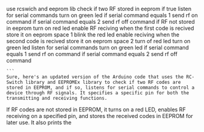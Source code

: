 use rcswich and eeprom lib
check if two RF stored in eeprom
if true listen for serial commands 
    turn on green led
    if serial command equals 1 send rf on command
    if serial command equals 2 send rf off command
if RF not stored in eeprom 
    turn on red led
    enable RF reciving 
    when the first code is recived store it on eeprom space 1 
    blink the red led
    enable reciving 
    when the second code is recived store it on eeprom space 2 
    turn of red led
    turn on green led 
    listen for serial commands 
    turn on green led
    if serial command equals 1 send rf on command
    if serial command equals 2 send rf off command


    ```
    Sure, here's an updated version of the Arduino code that uses the RC-Switch library and EEPROMEx library to check if two RF codes are stored in EEPROM, and if so, listens for serial commands to control a device through RF signals. It specifies a specific pin for both the transmitting and receiving functions.
If RF codes are not stored in EEPROM, it turns on a red LED, enables RF receiving on a specified pin, and stores the received codes in EEPROM for later use. It also prints the 
```